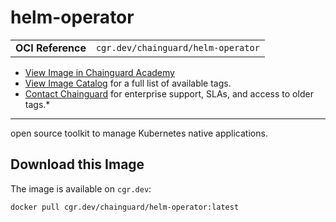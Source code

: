 <!--monopod:start-->
# helm-operator
| | |
| - | - |
| **OCI Reference** | `cgr.dev/chainguard/helm-operator` |


* [View Image in Chainguard Academy](https://edu.chainguard.dev/chainguard/chainguard-images/reference/helm-operator/overview/)
* [View Image Catalog](https://console.enforce.dev/images/catalog) for a full list of available tags.
* [Contact Chainguard](https://www.chainguard.dev/chainguard-images) for enterprise support, SLAs, and access to older tags.*

---
<!--monopod:end-->

<!--overview:start-->
open source toolkit to manage Kubernetes native applications.
<!--overview:end-->

<!--getting:start-->
## Download this Image
The image is available on `cgr.dev`:

```
docker pull cgr.dev/chainguard/helm-operator:latest
```
<!--getting:end-->

<!--body:start--><!--body:end-->
